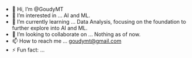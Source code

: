 - 👋 Hi, I’m @GoudyMT
- 👀 I’m interested in ... AI and ML.
- 🌱 I’m currently learning ... Data Analysis, focusing on the foundation to further explore into AI and ML.
- 💞️ I’m looking to collaborate on ... Nothing as of now.
- 📫 How to reach me ... goudymt@gmail.com
- ⚡ Fun fact: ...

<!---
GoudyMT/GoudyMT is a ✨ special ✨ repository because its `README.md` (this file) appears on your GitHub profile.
You can click the Preview link to take a look at your changes.
--->
